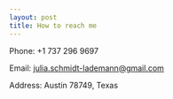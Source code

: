 ```yaml
---
layout: post
title: How to reach me
---
```


Phone: +1 737 296 9697

Email: julia.schmidt-lademann@gmail.com

Address: Austin 78749, Texas